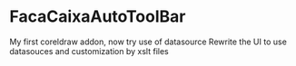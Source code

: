 # FacaCaixaAutoToolBar
 My first coreldraw addon, now try use of datasource Rewrite the UI to use datasouces and customization by xslt files
